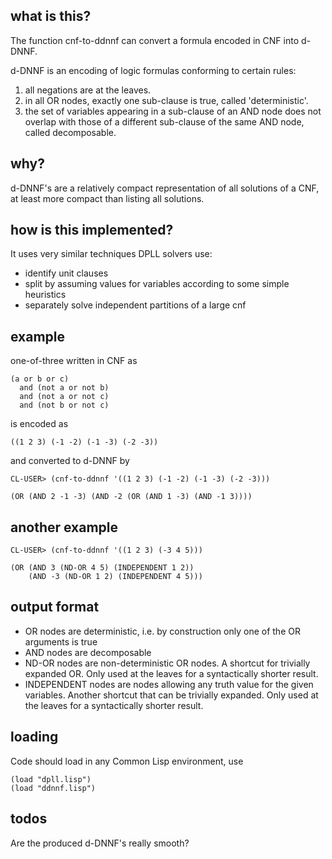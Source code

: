 
## what is this?

The function cnf-to-ddnnf can convert a formula encoded in CNF into d-DNNF.

d-DNNF is an encoding of logic formulas conforming to certain rules:
1. all negations are at the leaves.
2. in all OR nodes, exactly one sub-clause is true, called 'deterministic'.
3. the set of variables appearing in a sub-clause of an AND node does not
   overlap with those of a different sub-clause of the same AND node,
   called decomposable.

## why?

d-DNNF's are a relatively compact representation of all solutions of a CNF,
at least more compact than listing all solutions.


## how is this implemented?

It uses very similar techniques DPLL solvers use:

* identify unit clauses
* split by assuming values for variables according to some simple heuristics
* separately solve independent partitions of a large cnf


## example

one-of-three written in CNF as

    (a or b or c)
      and (not a or not b)
      and (not a or not c)
      and (not b or not c)

is encoded as

    ((1 2 3) (-1 -2) (-1 -3) (-2 -3))

and converted to d-DNNF by

    CL-USER> (cnf-to-ddnnf '((1 2 3) (-1 -2) (-1 -3) (-2 -3)))

    (OR (AND 2 -1 -3) (AND -2 (OR (AND 1 -3) (AND -1 3))))

## another example

    CL-USER> (cnf-to-ddnnf '((1 2 3) (-3 4 5)))

    (OR (AND 3 (ND-OR 4 5) (INDEPENDENT 1 2))
        (AND -3 (ND-OR 1 2) (INDEPENDENT 4 5)))

## output format

* OR nodes are deterministic, i.e. by construction only one of the OR arguments is true
* AND nodes are decomposable
* ND-OR nodes are non-deterministic OR nodes. A shortcut for trivially expanded OR.
  Only used at the leaves for a syntactically shorter result.
* INDEPENDENT nodes are nodes allowing any truth value for the given variables.
  Another shortcut that can be trivially expanded.
  Only used at the leaves for a syntactically shorter result.

## loading

Code should load in any Common Lisp environment, use

    (load "dpll.lisp")
    (load "ddnnf.lisp")


## todos

Are the produced d-DNNF's really smooth?

